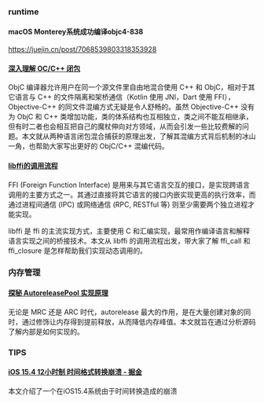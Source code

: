 ### runtime

#### macOS Monterey系统成功编译objc4-838

https://juejin.cn/post/7068539803318353928

#### [深入理解 OC/C++ 闭包](https://mp.weixin.qq.com/s/NEvtm_yBMghyP_WTUATy8g)

ObjC 编译器允许用户在同一个源文件里自由地混合使用 C++ 和 ObjC，相对于其它语言与 C++ 的文件隔离和架桥通信（Kotlin 使用 JNI，Dart 使用 FFI），Objective-C++ 的同文件混编方式无疑是令人舒畅的。虽然 Objective-C++ 没有为 ObjC 和 C++ 类增加功能，类的体系结构也互相独立，类之间不能互相继承，但有时二者也会相互把自己的魔杖伸向对方领域，从而会引发一些比较费解的问题。本文就从两种语言闭包混合捕获的原理出发，了解其混编方式背后机制的冰山一角，也帮助大家写出更好的 ObjC/C++ 混编代码。

#### [libffi的调用流程](https://www.jianshu.com/p/4644b1584a1f)

FFI (Foreign Function Interface) 是用来与其它语言交互的接口，是实现跨语言调用的主要方式之一。其通过直接将其它语言的接口内嵌实现更高的执行效率，而通过进程间通信 (IPC) 或网络通信 (RPC, RESTful 等) 则至少需要两个独立进程才能实现。

libffi 是 ffi 的主流实现方式，主要使用 C 和汇编实现，最常用作编译语言和解释语言实现之间的桥接技术。本文从 libffi 的调用流程出发，带大家了解 ffi_call 和 ffi_closure 是怎样帮助我们实现动态调用的。

### 内存管理

#### [探秘 AutoreleasePool 实现原理](https://mp.weixin.qq.com/s/fcS6aiddSjeQSfjMY-8Oow)

无论是 MRC 还是 ARC 时代，autorelease 最大的作用，是在大量创建对象的同时，通过修饰让内存得到提前释放，从而降低内存峰值。本文就旨在通过分析源码了解内部是如何实现的。

### TIPS

#### [iOS 15.4 12小时制 时间格式转换崩溃 - 掘金](https://juejin.cn/post/7077493937383948295)

本文介绍了一个在iOS15.4系统由于时间转换造成的崩溃
